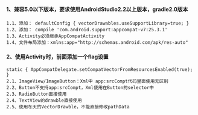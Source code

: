 <h4>1、兼容5.0以下版本，要求使用AndroidStudio2.2以上版本，gradle2.0版本</h4>

    1.1、添加： defaultConfig { vectorDrawables.useSupportLibrary=true; }
    1.2、添加： compile 'com.android.support:appcompat-v7:25.3.1'
    1.3、Activity必须继承AppCompatActivity
    1.4、文件布局添加：xmlns:app="http://schemas.android.com/apk/res-auto"
<h4>2、使用Activity时，前面添加一个flag设置</h4>

    static { AppCompatDelegate.setCompatVectorFromResourcesEnabled(true);  }
    2.1、ImageView/ImageButton：Xml中 app:srcCompt代码里面使用无区别
    2.2、Button不支持app:srcCompt，Xml使用在Button的selector中
    2.3、RadioButton直接使用
    2.4、TextView的drawble直接使用
    2.5、使用冬天的VectorDrawble，不能直接修改pathData
